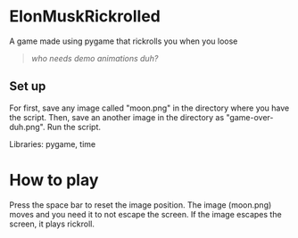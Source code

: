# ElonMuskRickrolled
A game made using pygame that rickrolls you when you loose

> *who needs demo animations duh?*

## Set up
For first, save any image called "moon.png" in the directory where you have the script.
Then, save an another image in the directory as "game-over-duh.png".
Run the script.

Libraries: pygame, time

# How to play
Press the space bar to reset the image position. The image (moon.png) moves and you need it to not escape the screen.
If the image escapes the screen, it plays rickroll.
